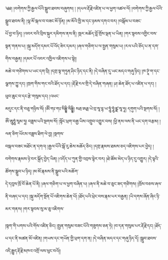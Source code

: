 ﻿  
༄༅། །བགེགས་ཀྱི་རྒྱལ་པོའི་སྒྲུབ་ཐབས་བཞུགས། ། །དཔལ་རྡོ་རྗེ་འཛིན་པ་ལ་ཕྱག་འཚལ་ལོ། །བགེགས་ཀྱི་རྒྱལ་པོའི་སྒྲུབ་ཐབས་ནི། །ལྷ་མོ་སྐལ་བ་བཟང་མོ་ཉོན། །མ་མོའི་ཁྱི་མ་དང་ཉམས་དགའ་བར། །བསྒོམ་པ་བཟང་  
པོ་བྱ་བ་ཉིད། །འབར་བའི་བྲིས་སྐུར་དམིགས་ནས་ནི། །སྔར་མཆོད་བློ་གྲོས་ལྡན་པ་ཡིན། །གར་སྟབས་འགྱིང་བས་སྟན་གནས་པ། །སྐུ་མདོག་དམར་པོ་འོད་ཟེར་དམར། །ཞལ་གཅིག་པ་ལ་སྤྱན་གསུམ་པ། །རལ་པའི་ཅོད་པ་ན་དག་གིས་བརྒྱན། །དམར་པོ་འབར་འཁྱིལ་འཇིགས་པ་སྟེ།།  
མཆེ་བ་གཙིགས་པ་ཡང་དག་བྲི། །དགྲ་སྟ་གཏུན་ཤིང་ཉིད་དང་ནི། །དེ་བཞིན་དུ་ཡང་མདའ་གཞུ་ཉིད། །ཁ་ཊཱཾ་ག་དང་ལྕགས་ཀྱུ་དང། །ཁྲག་གིས་གང་བའི་ཐོད་པ་དང། །རྡོ་རྗེ་རལ་གྲི་དེ་བཞིན་གཞན། །ཤ་ཆེན་ཐོད་པ་འཛིན་པ་དང། །ཕུབ་ཆུང་བ་དང་རྩེ་གསུམ་དང། །འཕང་  
མདུང་དང་ནི་བཅུ་གཉིས་སོ། །ཨོཾ་གཿ་གཿ་སིདྡྷི་སིདྡྷི། སརྦ་ཨརྠ་ཡེ་བྲ་སཱ་དྷ་ཡ་ཧཱུཾ་ཧཱུཾ་ཛྫ་སཱ་ཧཱ། དགུག་པའི་སྔགས་སོ། །ཨོཾ་ཨཱུཧཱུཾ་སཱམ་ཧཱ། བཟླས་པའི་སྔགས་སོ། །སྟོང་ཕྲག་བརྒྱ་ཡིས་འགྲུབ་འགྱུར་བས། །ཕྱི་ནས་ལས་ནི་ཡང་དག་བརྩམ། །ལན་ཅིག་ཡོངས་བཟླས་ཐིག་ལེ་བྱ། །སྔགས་  
བསྐལ་བཟང་མཐོང་ན་དགའ། །རྒྱལ་པོའི་སྒོ་རུ་ཆེས་མཆོད་ཅིང། །དགྲ་རྣམས་ཐམས་ཅད་འཇིགས་པར་བྱེད། །བགེགས་རྣམས་ཉེ་བར་སྐྲོད་བྱེད་ཡིན། །འདོད་པ་ཀུན་གྱི་འབྲས་སྟེར་བར། །ཐེ་ཚོམ་མེད་པ་ཉིད་དུ་འགྱུར། །དེ་ལྟའི་ཚོགས་སྒྲུབ་པ་ཉིད། །མ་མོ་རྣམས་ནི་སྒྲུབ་པའི་མཆོག་  
དེ་དབུས་ཁྲོ་བོ་ཆེན་པོ་ནི། །ཞལ་གཅིག་པ་ལ་ཕྱག་བཞིན་པ། །ཞལ་ནི་མཆེ་བ་ཅུང་ཟད་གཙིགས། །ཁྲོས་བཅས་ཞལ་ནི་བཞད་པ་དང། །སྐུ་མདོག་སྔོན་པོ་འཇིགས་ཆེན་པོ། །ཐོད་པའི་ཕྲེང་བས་རྣམ་པར་བརྒྱན། །ཡི་དགས་ཞོན་ཞིང་ཉི་མར་གནས། །གར་སྟབས་སུ་མ་ཅུ་འཇིགས་  
  
།སྟག་གི་པགས་པའི་གོས་འཛིན་ཅིང། །སྤྱན་གསུམ་བཟང་པོའི་གཟུགས་ཅན་ཏེ། །བ་དན་གསུམ་པར་རྡོ་རྗེ་དང། །ཐོད་པ་དང་ནི་མཚན་མོ་འཛིན། །གཡས་དང་གཡོན་གྱི་ཕྲག་དག་ན། །དེ་བཞིན་མདའ་དང་གཞུ་ཉིད་དོ། །སྒྲུབ་ཐབས་འདི་རྒྱུད་རྡོ་རྗེ་མཁའ་འགྲོ་ལས་ཕུང་བའོ།།  
  
  
